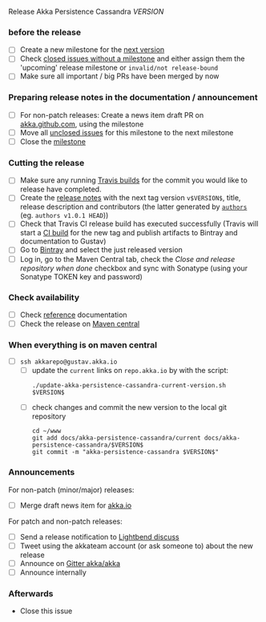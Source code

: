 Release Akka Persistence Cassandra $VERSION$

<!--

(Liberally copied and adopted from Scala itself https://github.com/scala/scala-dev/blob/b11cd2e4a4431de7867db6b39362bea8fa6650e7/notes/releases/template.md)

For every release, make a copy of this file named after the release, and expand the variables.
Ideally replacing variables could become a script you can run on your local machine.

Variables to be expanded in this template:
- $VERSION$=??? 

-->

### before the release

- [ ] Create a new milestone for the [next version](https://github.com/akka/akka-persistence-cassandra/milestones)
- [ ] Check [closed issues without a milestone](https://github.com/akka/akka-persistence-cassandra/issues?utf8=%E2%9C%93&q=is%3Aissue%20is%3Aclosed%20no%3Amilestone) and either assign them the 'upcoming' release milestone or `invalid/not release-bound`
- [ ] Make sure all important / big PRs have been merged by now

### Preparing release notes in the documentation / announcement

- [ ] For non-patch releases: Create a news item draft PR on [akka.github.com](https://github.com/akka/akka.github.com), using the milestone
- [ ] Move all [unclosed issues](https://github.com/akka/akka-persistence-cassandra/issues?q=is%3Aopen+is%3Aissue+milestone%3A$VERSION$) for this milestone to the next milestone
- [ ] Close the [milestone](https://github.com/akka/akka-persistence-cassandra/milestones?direction=asc&sort=due_date)

### Cutting the release

- [ ] Make sure any running [Travis builds](https://travis-ci.org/akka/akka-persistence-cassandra) for the commit you would like to release have completed.
- [ ] Create the [release notes](https://github.com/akka/akka-persistence-cassandra/releases) with the next tag version `v$VERSION$`, title, release description and contributors (the latter generated by [`authors`](https://github.com/2m/authors) (eg. `authors v1.0.1 HEAD`))
- [ ] Check that Travis CI release build has executed successfully (Travis will start a [CI build](https://travis-ci.org/akka/akka-persistence-cassandra/builds) for the new tag and publish artifacts to Bintray and documentation to Gustav)
- [ ] Go to [Bintray](https://bintray.com/akka/maven/akka-persistence-cassandra) and select the just released version
- [ ] Log in, go to the Maven Central tab, check the *Close and release repository when done* checkbox and sync with Sonatype (using your Sonatype TOKEN key and password)

### Check availability

- [ ] Check [reference](https://doc.akka.io/docs/akka-persistence-cassandra/$VERSION$/) documentation
- [ ] Check the release on [Maven central](https://repo1.maven.org/maven2/com/typesafe/akka/akka-persistence-cassandra_2.12/$VERSION$/)

### When everything is on maven central
  - [ ] `ssh akkarepo@gustav.akka.io`
    - [ ] update the `current` links on `repo.akka.io` by with the script:
         ```
         ./update-akka-persistence-cassandra-current-version.sh $VERSION$
         ```
    - [ ] check changes and commit the new version to the local git repository
         ```
         cd ~/www
         git add docs/akka-persistence-cassandra/current docs/akka-persistence-cassandra/$VERSION$
         git commit -m "akka-persistence-cassandra $VERSION$"
         ```

### Announcements

For non-patch (minor/major) releases:

- [ ] Merge draft news item for [akka.io](https://github.com/akka/akka.github.com)

For patch and non-patch releases:

- [ ] Send a release notification to [Lightbend discuss](https://discuss.akka.io)
- [ ] Tweet using the akkateam account (or ask someone to) about the new release
- [ ] Announce on [Gitter akka/akka](https://gitter.im/akka/akka-persistence-cassandra)
- [ ] Announce internally

### Afterwards

- Close this issue
